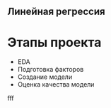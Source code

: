 ## Линейная регрессия

# Этапы проекта
- EDA
- Подготовка факторов
- Создание модели
- Оценка качества модели

fff